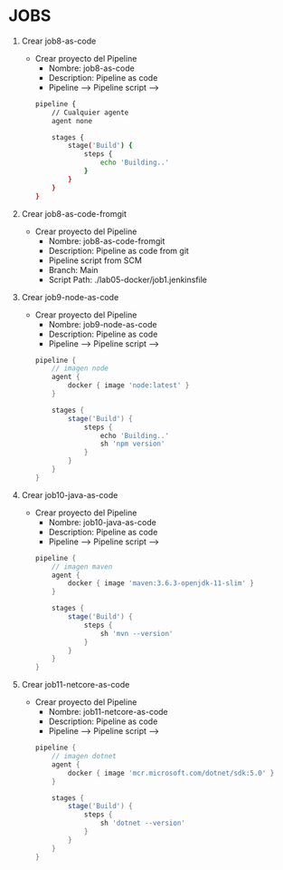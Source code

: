 # JOBS
1. Crear job8-as-code
    * Crear proyecto del Pipeline
        * Nombre: job8-as-code
        * Description: Pipeline as code
        * Pipeline --> Pipeline script --> 
        ```bash         
        pipeline {
            // Cualquier agente
            agent none

            stages {
                stage('Build') {
                    steps {
                        echo 'Building..'
                    }
                }
            }
        }
        ```
1. Crear job8-as-code-fromgit
     * Crear proyecto del Pipeline
        * Nombre: job8-as-code-fromgit
        * Description: Pipeline as code from git
        * Pipeline script from SCM
        * Branch: Main
        * Script Path: ./lab05-docker/job1.jenkinsfile

1. Crear job9-node-as-code
    * Crear proyecto del Pipeline
        * Nombre: job9-node-as-code
        * Description: Pipeline as code
        * Pipeline --> Pipeline script --> 
        ```Groovy         
        pipeline {
            // imagen node
            agent {
                docker { image 'node:latest' }
            }

            stages {
                stage('Build') {
                    steps {
                        echo 'Building..'
                        sh 'npm version'
                    }
                }
            }
        }
        ```


1. Crear job10-java-as-code
    * Crear proyecto del Pipeline
        * Nombre: job10-java-as-code
        * Description: Pipeline as code
        * Pipeline --> Pipeline script --> 
        ```Groovy         
        pipeline {
            // imagen maven
            agent {
                docker { image 'maven:3.6.3-openjdk-11-slim' }
            }

            stages {
                stage('Build') {
                    steps {
                        sh 'mvn --version'
                    }
                }
            }
        }
        ```

1. Crear job11-netcore-as-code
    * Crear proyecto del Pipeline
        * Nombre: job11-netcore-as-code
        * Description: Pipeline as code
        * Pipeline --> Pipeline script --> 
        ```Groovy         
        pipeline {
            // imagen dotnet
            agent {
                docker { image 'mcr.microsoft.com/dotnet/sdk:5.0' }
            }

            stages {
                stage('Build') {
                    steps {
                        sh 'dotnet --version'
                    }
                }
            }
        }
        ```     